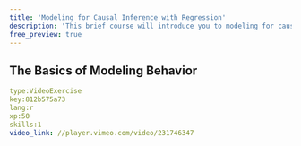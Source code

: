 ```yaml
---
title: 'Modeling for Causal Inference with Regression'
description: 'This brief course will introduce you to modeling for causal inference, with practice using different kinds of regression models'
free_preview: true
---
```



## The Basics of Modeling Behavior
```yaml
type:VideoExercise 
key:812b575a73
lang:r
xp:50 
skills:1 
video_link: //player.vimeo.com/video/231746347
```

